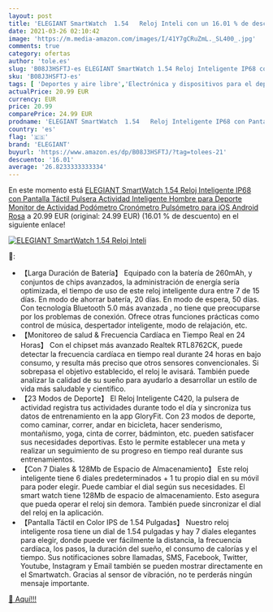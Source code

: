```yaml
---
layout: post
title: 'ELEGIANT SmartWatch  1.54   Reloj Inteli con un 16.01 % de descuento'
date: 2021-03-26 02:10:42
image: 'https://m.media-amazon.com/images/I/41Y7gCRuZmL._SL400_.jpg'
comments: true
category: ofertas
author: 'tole.es'
slug: 'B08J3HSFTJ-es ELEGIANT SmartWatch 1.54 Reloj Inteligente IP68 con...'
sku: 'B08J3HSFTJ-es'
tags: [ 'Deportes y aire libre','Electrónica y dispositivos para el deporte','Monitores de actividad','android','elegiant', ]
actualPrice: 20.99 EUR
currency: EUR
price: 20.99
comparePrice: 24.99 EUR
prodname: 'ELEGIANT SmartWatch  1.54   Reloj Inteligente IP68 con Pantalla Táctil  Pulsera Actividad Inteligente Hombre para Deporte  Monitor de Actividad  Podómetro Cronómetro Pulsómetro para iOS Android  Rosa'
country: 'es'
flag: '🇪🇸'
brand: 'ELEGIANT'
buyurl: 'https://www.amazon.es/dp/B08J3HSFTJ/?tag=tolees-21'
descuento: '16.01'
average: '26.8233333333334'
---
```


En este momento está [ELEGIANT SmartWatch  1.54   Reloj Inteligente IP68 con Pantalla Táctil  Pulsera Actividad Inteligente Hombre para Deporte  Monitor de Actividad  Podómetro Cronómetro Pulsómetro para iOS Android  Rosa](https://www.amazon.es/dp/B08J3HSFTJ/?tag=tolees-21) a 20.99 EUR (original: 24.99 EUR) (16.01 %  de descuento) en el siguiente enlace!

[![ELEGIANT SmartWatch  1.54   Reloj Inteli](https://m.media-amazon.com/images/I/41Y7gCRuZmL._SL400_.jpg)](https://www.amazon.es/dp/B08J3HSFTJ/?tag=tolees-21)

🔎:

- 【Larga Duración de Batería】 Equipado con la batería de 260mAh, y conjuntos de chips avanzados, la administración de energía sería optimizada, el tiempo de uso de este reloj inteligente dura entre 7 de 15 días. En modo de ahorrar batería, 20 días. En modo de espera, 50 días. Con tecnología Bluetooth 5.0 más avanzada , no tiene que preocuparse por los problemas de conexión. Ofrece otras funciones prácticas como control de música, despertador inteligente, modo de relajación, etc.
- 【Monitoreo de salud & Frecuencia Cardíaca en Tiempo Real en 24 Horas】 Con el chipset más avanzado Realtek RTL8762CK, puede detectar la frecuencia cardíaca en tiempo real durante 24 horas en bajo consumo, y resulta más preciso que otros sensores convencionales. Si sobrepasa el objetivo establecido, el reloj le avisará. También puede analizar la calidad de su sueño para ayudarlo a desarrollar un estilo de vida más saludable y científico.
- 【23 Modos de Deporte】 El Reloj Inteligente C420, la pulsera de actividad registra tus actividades durante todo el día y sincroniza tus datos de entrenamiento en la app GloryFit. Con 23 modos de deporte, como caminar, correr, andar en bicicleta, hacer senderismo, montañismo, yoga, cinta de correr, bádminton, etc. pueden satisfacer sus necesidades deportivas. Esto le permite establecer una meta y realizar un seguimiento de su progreso en tiempo real durante sus entrenamientos.
- 【Con 7 Diales & 128Mb de Espacio de Almacenamiento】 Este reloj inteligente tiene 6 diales predeterminados + 1 tu propio dial en su móvil para poder elegir. Puede cambiar el dial según sus necesidades. El smart watch tiene 128Mb de espacio de almacenamiento. Esto asegura que pueda operar el reloj sin demora. También puede sincronizar el dial del reloj en la aplicación.
- 【Pantalla Táctil en Color IPS de 1.54 Pulgadas】 Nuestro reloj inteligente rosa tiene un dial de 1.54 pulgadas y hay 7 diales elegantes para elegir, donde puede ver fácilmente la distancia, la frecuencia cardíaca, los pasos, la duración del sueño, el consumo de calorías y el tiempo. Sus notificaciones sobre llamadas, SMS, Facebook, Twitter, Youtube, Instagram y Email también se pueden mostrar directamente en el Smartwatch. Gracias al sensor de vibración, no te perderás ningún mensaje importante.

[🛒 Aquí!!!](https://www.amazon.es/dp/B08J3HSFTJ/?tag=tolees-21)
